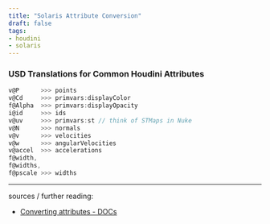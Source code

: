 ```yaml
---
title: "Solaris Attribute Conversion"
draft: false
tags:
- houdini
- solaris
---
```

### USD Translations for Common Houdini Attributes

```C
v@P      >>> points 
v@Cd     >>> primvars:displayColor 
f@Alpha  >>> primvars:displayOpacity 
i@id     >>> ids
v@uv     >>> primvars:st // think of STMaps in Nuke
v@N      >>> normals 
v@v      >>> velocities 
v@w      >>> angularVelocities
v@accel  >>> accelerations 
f@width,
f@widths,
f@pscale >>> widths
```

---

sources / further reading:
- [Converting attributes - DOCs](https://www.sidefx.com/docs/houdini/solaris/sop_import.html#attrs)

